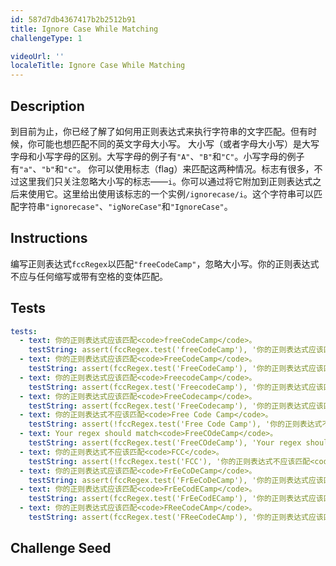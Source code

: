 ```yaml
---
id: 587d7db4367417b2b2512b91
title: Ignore Case While Matching
challengeType: 1

videoUrl: ''
localeTitle: Ignore Case While Matching
---
```


## Description
<section id='description'>
到目前为止，你已经了解了如何用正则表达式来执行字符串的文字匹配。但有时候，你可能也想匹配不同的英文字母大小写。
大小写（或者字母大小写）是大写字母和小写字母的区别。大写字母的例子有<code>"A"</code>、<code>"B"</code>和<code>"C"</code>。小写字母的例子有<code>"a"</code>、<code>"b"</code>和<code>"c"</code>。
你可以使用标志（flag）来匹配这两种情况。标志有很多，不过这里我们只关注忽略大小写的标志——<code>i</code>。你可以通过将它附加到正则表达式之后来使用它。这里给出使用该标志的一个实例<code>/ignorecase/i</code>。这个字符串可以匹配字符串<code>"ignorecase"</code>、<code>"igNoreCase"</code>和<code>"IgnoreCase"</code>。
</section>

## Instructions
<section id='instructions'>
编写正则表达式<code>fccRegex</code>以匹配<code>"freeCodeCamp"</code>，忽略大小写。你的正则表达式不应与任何缩写或带有空格的变体匹配。
</section>

## Tests
<section id='tests'>

```yml
tests:
  - text: 你的正则表达式应该匹配<code>freeCodeCamp</code>。
    testString: assert(fccRegex.test('freeCodeCamp'), '你的正则表达式应该匹配<code>freeCodeCamp</code>。');
  - text: 你的正则表达式应该匹配<code>FreeCodeCamp</code>。
    testString: assert(fccRegex.test('FreeCodeCamp'), '你的正则表达式应该匹配<code>FreeCodeCamp</code>。');
  - text: 你的正则表达式应该匹配<code>FreecodeCamp</code>。
    testString: assert(fccRegex.test('FreecodeCamp'), '你的正则表达式应该匹配<code>FreecodeCamp</code>。');
  - text: 你的正则表达式应该匹配<code>FreeCodecamp</code>。
    testString: assert(fccRegex.test('FreeCodecamp'), '你的正则表达式应该匹配<code>FreeCodecamp</code>。');
  - text: 你的正则表达式不应该匹配<code>Free Code Camp</code>。
    testString: assert(!fccRegex.test('Free Code Camp'), '你的正则表达式不应该匹配<code>Free Code Camp</code>。');
  - text: Your regex should match<code>FreeCOdeCamp</code>。
    testString: assert(fccRegex.test('FreeCOdeCamp'), 'Your regex should match<code>FreeCOdeCamp</code>。');
  - text: 你的正则表达式不应该匹配<code>FCC</code>。
    testString: assert(!fccRegex.test('FCC'), '你的正则表达式不应该匹配<code>FCC</code>。');
  - text: 你的正则表达式应该匹配<code>FrEeCoDeCamp</code>。
    testString: assert(fccRegex.test('FrEeCoDeCamp'), '你的正则表达式应该匹配<code>FrEeCoDeCamp</code>。');
  - text: 你的正则表达式应该匹配<code>FrEeCodECamp</code>。
    testString: assert(fccRegex.test('FrEeCodECamp'), '你的正则表达式应该匹配<code>FrEeCodECamp</code>。');
  - text: 你的正则表达式应该匹配<code>FReeCodeCAmp</code>。
    testString: assert(fccRegex.test('FReeCodeCAmp'), '你的正则表达式应该匹配<code>FReeCodeCAmp</code>。');

```

</section>

## Challenge Seed
<section id='challengeSeed'>















</section>

              
